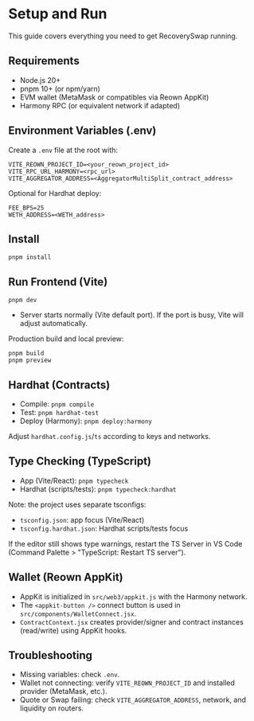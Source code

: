 # Setup and Run

This guide covers everything you need to get RecoverySwap running.

## Requirements
- Node.js 20+
- pnpm 10+ (or npm/yarn)
- EVM wallet (MetaMask or compatibles via Reown AppKit)
- Harmony RPC (or equivalent network if adapted)

## Environment Variables (.env)
Create a `.env` file at the root with:

```
VITE_REOWN_PROJECT_ID=<your_reown_project_id>
VITE_RPC_URL_HARMONY=<rpc_url>
VITE_AGGREGATOR_ADDRESS=<AggregatorMultiSplit_contract_address>
```

Optional for Hardhat deploy:
```
FEE_BPS=25
WETH_ADDRESS=<WETH_address>
```

## Install
```
pnpm install
```

## Run Frontend (Vite)
```
pnpm dev
```
- Server starts normally (Vite default port). If the port is busy, Vite will adjust automatically.

Production build and local preview:
```
pnpm build
pnpm preview
```

## Hardhat (Contracts)
- Compile: `pnpm compile`
- Test: `pnpm hardhat-test`
- Deploy (Harmony): `pnpm deploy:harmony`

Adjust `hardhat.config.js`/`ts` according to keys and networks.

## Type Checking (TypeScript)
- App (Vite/React): `pnpm typecheck`
- Hardhat (scripts/tests): `pnpm typecheck:hardhat`

Note: the project uses separate tsconfigs:
- `tsconfig.json`: app focus (Vite/React)
- `tsconfig.hardhat.json`: Hardhat scripts/tests focus

If the editor still shows type warnings, restart the TS Server in VS Code (Command Palette > "TypeScript: Restart TS server").

## Wallet (Reown AppKit)
- AppKit is initialized in `src/web3/appkit.js` with the Harmony network.
- The `<appkit-button />` connect button is used in `src/components/WalletConnect.jsx`.
- `ContractContext.jsx` creates provider/signer and contract instances (read/write) using AppKit hooks.

## Troubleshooting
- Missing variables: check `.env`.
- Wallet not connecting: verify `VITE_REOWN_PROJECT_ID` and installed provider (MetaMask, etc.).
- Quote or Swap failing: check `VITE_AGGREGATOR_ADDRESS`, network, and liquidity on routers.
